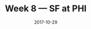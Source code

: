 ---
layout: game
title: Week 8 — SF at PHI
season: 2017
game_id: 2017_08_SF_PHI
week: 8
date: 2017-10-29
home_team: PHI
away_team: SF
final_home: 33
final_away: 10
pbp_url: /assets/data/pbp/2017/2017_08_SF_PHI.csv.gz
---